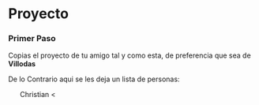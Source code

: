 # Proyecto
<body>
  <h3>Primer Paso</h3>
  <p>Copias el proyecto de tu amigo tal y como esta, de preferencia que sea de <strong>Villodas</strong></p>
  <p>De lo Contrario aqui se les deja un lista de personas:</p>
  <ul type="a">
  <il>Christian<il>
    <</ul>
</body>
